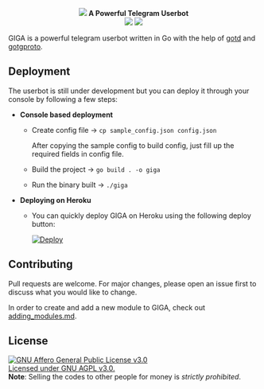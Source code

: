 <p align="center">
<img src="./assets/logo.png">
<b>A Powerful Telegram Userbot</b>
<br>
<a href="https://telegram.me/GIGAupdates"><img src="https://img.shields.io/badge/Updates%20Channel-blue?logo=telegram"></a>
<a href="https://telegram.me/GIGAsupport"><img src="https://img.shields.io/badge/Support%20Group-blue?logo=telegram"></a>
</p>

GIGA is a powerful telegram userbot written in Go with the help of [gotd](https://github.com/gotd/td) and [gotgproto](https://github.com/celestix/gotgproto).

## Deployment
The userbot is still under development but you can deploy it through your console by following a few steps:
- **Console based deployment**
    - Create config file
        -> `cp sample_config.json config.json`
    
        After copying the sample config to build config, just fill up the required fields in config file. 
    - Build the project
        -> `go build . -o giga`
    - Run the binary built 
        -> `./giga`
- **Deploying on Heroku**
    - You can quickly deploy GIGA on Heroku using the following deploy button:
    
        [![Deploy](https://www.herokucdn.com/deploy/button.svg)](https://heroku.com/deploy?template=https://github.com/MukundSinghRajput/GIGA)

## Contributing
Pull requests are welcome. For major changes, please open an issue first to discuss what you would like to change.

In order to create and add a new module to GIGA, check out [adding_modules.md](./adding_modules.md).

## License
[![GNU Affero General Public License v3.0](https://www.gnu.org/graphics/agplv3-155x51.png)](https://www.gnu.org/licenses/agpl-3.0.en.html#header)    
[Licensed under GNU AGPL v3.0.](https://www.gnu.org/licenses/agpl-3.0.en.html#header)   
**Note**: Selling the codes to other people for money is *strictly prohibited*.
